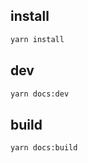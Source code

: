 ## install

```sh
yarn install
```

## dev

```sh
yarn docs:dev
```

## build

```sh
yarn docs:build
```
